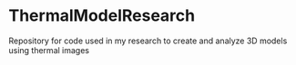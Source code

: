 # ThermalModelResearch
Repository for code used in my research to create and analyze 3D models using thermal images
